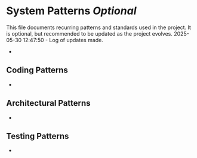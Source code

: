 # System Patterns *Optional*

This file documents recurring patterns and standards used in the project.
It is optional, but recommended to be updated as the project evolves.
2025-05-30 12:47:50 - Log of updates made.

*

## Coding Patterns

*   

## Architectural Patterns

*   

## Testing Patterns

*